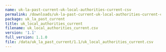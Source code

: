 ```yaml
---
name: uk-la-past-current-uk-local-authorities-current-csv
permalink: /downloads/uk-la-past-current-uk-local-authorities-current-csv/1_1
package: uk_la_past_current
title: uk_local_authorities_current
filename: uk_local_authorities_current.csv
version: '1.1'
full_version: 1.1.0
file: /data/uk_la_past_current/1.1/uk_local_authorities_current.csv
---
```

